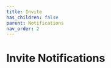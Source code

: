 ```yaml
---
title: Invite
has_children: false
parent: Notifications
nav_order: 2
---
```


# Invite  Notifications

